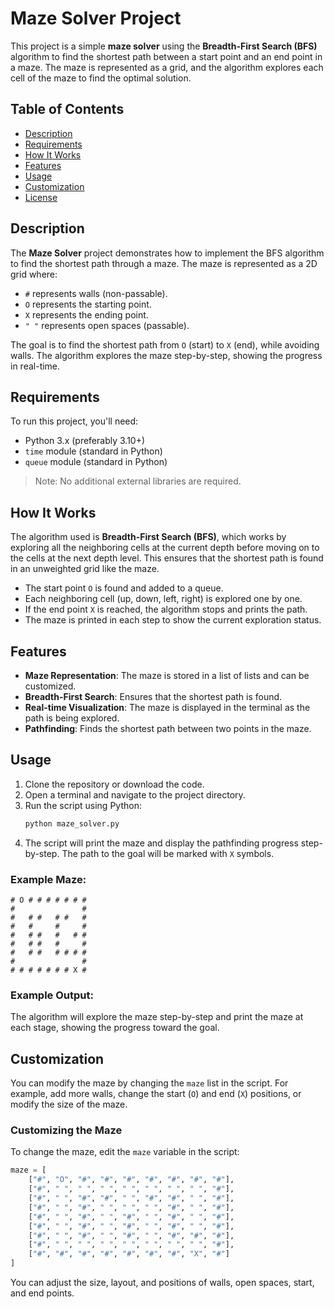 
# Maze Solver Project

This project is a simple **maze solver** using the **Breadth-First Search (BFS)** algorithm to find the shortest path between a start point and an end point in a maze. The maze is represented as a grid, and the algorithm explores each cell of the maze to find the optimal solution.

## Table of Contents

- [Description](#description)
- [Requirements](#requirements)
- [How It Works](#how-it-works)
- [Features](#features)
- [Usage](#usage)
- [Customization](#customization)
- [License](#license)

## Description

The **Maze Solver** project demonstrates how to implement the BFS algorithm to find the shortest path through a maze. The maze is represented as a 2D grid where:
- `#` represents walls (non-passable).
- `O` represents the starting point.
- `X` represents the ending point.
- `" "` represents open spaces (passable).

The goal is to find the shortest path from `O` (start) to `X` (end), while avoiding walls. The algorithm explores the maze step-by-step, showing the progress in real-time.

## Requirements

To run this project, you'll need:
- Python 3.x (preferably 3.10+)
- `time` module (standard in Python)
- `queue` module (standard in Python)

> Note: No additional external libraries are required.

## How It Works

The algorithm used is **Breadth-First Search (BFS)**, which works by exploring all the neighboring cells at the current depth before moving on to the cells at the next depth level. This ensures that the shortest path is found in an unweighted grid like the maze.

- The start point `O` is found and added to a queue.
- Each neighboring cell (up, down, left, right) is explored one by one.
- If the end point `X` is reached, the algorithm stops and prints the path.
- The maze is printed in each step to show the current exploration status.

## Features

- **Maze Representation**: The maze is stored in a list of lists and can be customized.
- **Breadth-First Search**: Ensures that the shortest path is found.
- **Real-time Visualization**: The maze is displayed in the terminal as the path is being explored.
- **Pathfinding**: Finds the shortest path between two points in the maze.

## Usage

1. Clone the repository or download the code.
2. Open a terminal and navigate to the project directory.
3. Run the script using Python:
   ```bash
   python maze_solver.py
   ```
4. The script will print the maze and display the pathfinding progress step-by-step. The path to the goal will be marked with `X` symbols.

### Example Maze:

```
# O # # # # # # #
#               #
#   # #   # #   #
#   #     #     #
#   # #   #   # #
#   # #   #     #
#   # #   # # # #
#               #
# # # # # # # X #
```

### Example Output:

The algorithm will explore the maze step-by-step and print the maze at each stage, showing the progress toward the goal.

## Customization

You can modify the maze by changing the `maze` list in the script. For example, add more walls, change the start (`O`) and end (`X`) positions, or modify the size of the maze.

### Customizing the Maze

To change the maze, edit the `maze` variable in the script:
```python
maze = [
    ["#", "O", "#", "#", "#", "#", "#", "#", "#"],
    ["#", " ", " ", " ", " ", " ", " ", " ", "#"],
    ["#", " ", "#", "#", " ", "#", "#", " ", "#"],
    ["#", " ", "#", " ", " ", " ", "#", " ", "#"],
    ["#", " ", "#", " ", "#", " ", "#", " ", "#"],
    ["#", " ", "#", " ", "#", " ", "#", " ", "#"],
    ["#", " ", "#", " ", "#", " ", "#", "#", "#"],
    ["#", " ", " ", " ", " ", " ", " ", " ", "#"],
    ["#", "#", "#", "#", "#", "#", "#", "X", "#"]
]
```

You can adjust the size, layout, and positions of walls, open spaces, start, and end points.

